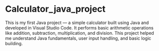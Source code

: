 # Calculator_java_project

This is my first Java project — a simple calculator built using Java and developed in Visual Studio Code. It performs basic arithmetic operations like addition, subtraction, multiplication, and division. This project helped me understand Java fundamentals, user input handling, and basic logic building.
